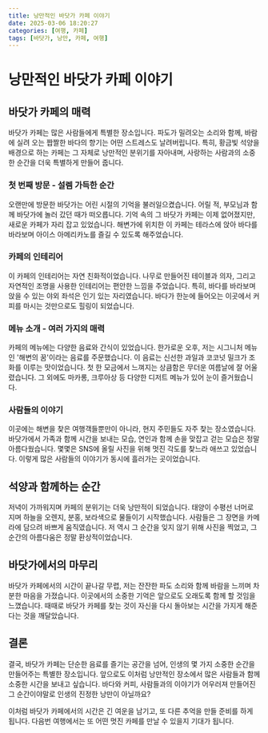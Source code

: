 ```yaml
---
title: 낭만적인 바닷가 카페 이야기
date: 2025-03-06 18:20:27
categories: [여행, 카페]
tags: [바닷가, 낭만, 카페, 여행]
---
```


# 낭만적인 바닷가 카페 이야기

## 바닷가 카페의 매력
바닷가 카페는 많은 사람들에게 특별한 장소입니다. 파도가 밀려오는 소리와 함께, 바람에 실려 오는 짭짤한 바다의 향기는 어떤 스트레스도 날려버립니다. 특히, 황금빛 석양을 배경으로 하는 카페는 그 자체로 낭만적인 분위기를 자아내며, 사랑하는 사람과의 소중한 순간을 더욱 특별하게 만들어 줍니다.

### 첫 번째 방문 - 설렘 가득한 순간
오랜만에 방문한 바닷가는 어린 시절의 기억을 불러일으켰습니다. 어릴 적, 부모님과 함께 바닷가에 놀러 갔던 때가 떠오릅니다. 기억 속의 그 바닷가 카페는 이제 없어졌지만, 새로운 카페가 자리 잡고 있었습니다. 해변가에 위치한 이 카페는 테라스에 앉아 바다를 바라보며 아이스 아메리카노를 즐길 수 있도록 해주었습니다.

### 카페의 인테리어
이 카페의 인테리어는 자연 친화적이었습니다. 나무로 만들어진 테이블과 의자, 그리고 자연적인 조명을 사용한 인테리어는 편안한 느낌을 주었습니다. 특히, 바다를 바라보며 앉을 수 있는 야외 좌석은 인기 있는 자리였습니다. 바다가 한눈에 들어오는 이곳에서 커피를 마시는 것만으로도 힐링이 되었습니다.

### 메뉴 소개 - 여러 가지의 매력
카페의 메뉴에는 다양한 음료와 간식이 있었습니다. 한가로운 오후, 저는 시그니처 메뉴인 '해변의 꿈'이라는 음료를 주문했습니다. 이 음료는 신선한 과일과 코코넛 밀크가 조화를 이루는 맛이었습니다. 첫 한 모금에서 느껴지는 상큼함은 무더운 여름날에 잘 어울렸습니다. 그 외에도 마카롱, 크루아상 등 다양한 디저트 메뉴가 있어 눈이 즐거웠습니다.

### 사람들의 이야기
이곳에는 해변을 찾은 여행객들뿐만이 아니라, 현지 주민들도 자주 찾는 장소였습니다. 바닷가에서 가족과 함께 시간을 보내는 모습, 연인과 함께 손을 맞잡고 걷는 모습은 정말 아름다웠습니다. 몇몇은 SNS에 올릴 사진을 위해 멋진 각도를 찾느라 애쓰고 있었습니다. 이렇게 많은 사람들의 이야기가 동시에 흘러가는 곳이었습니다.

## 석양과 함께하는 순간
저녁이 가까워지며 카페의 분위기는 더욱 낭만적이 되었습니다. 태양이 수평선 너머로 지며 하늘을 오렌지, 분홍, 보라색으로 물들이기 시작했습니다. 사람들은 그 장면을 카메라에 담으려 바쁘게 움직였습니다. 저 역시 그 순간을 잊지 않기 위해 사진을 찍었고, 그 순간의 아름다움은 정말 환상적이었습니다.

## 바닷가에서의 마무리
바닷가 카페에서의 시간이 끝나갈 무렵, 저는 잔잔한 파도 소리와 함께 바람을 느끼며 차분한 마음을 가졌습니다. 이곳에서의 소중한 기억은 앞으로도 오래도록 함께 할 것임을 느꼈습니다. 때때로 바닷가 카페를 찾는 것이 자신을 다시 돌아보는 시간을 가지게 해준다는 것을 깨달았습니다.

## 결론
결국, 바닷가 카페는 단순한 음료를 즐기는 공간을 넘어, 인생의 몇 가지 소중한 순간을 만들어주는 특별한 장소입니다. 앞으로도 이처럼 낭만적인 장소에서 많은 사람들과 함께 소중한 시간을 보내고 싶습니다. 바다와 커피, 사람들과의 이야기가 어우러져 만들어진 그 순간이야말로 인생의 진정한 낭만이 아닐까요?  

이처럼 바닷가 카페에서의 시간은 긴 여운을 남기고, 또 다른 추억을 만들 준비를 하게 됩니다. 다음번 여행에서는 또 어떤 멋진 카페를 만날 수 있을지 기대가 됩니다.